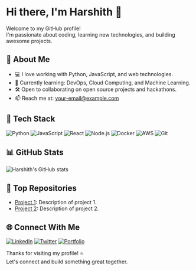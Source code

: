 # Hi there, I'm Harshith 👋

Welcome to my GitHub profile!  
I'm passionate about coding, learning new technologies, and building awesome projects.

## 🚀 About Me

- 💻 I love working with Python, JavaScript, and web technologies.
- 🌱 Currently learning: DevOps, Cloud Computing, and Machine Learning.
- 🛠️ Open to collaborating on open source projects and hackathons.
- 📫 Reach me at: [your-email@example.com](mailto:your-email@example.com)

## 🧰 Tech Stack

![Python](https://img.shields.io/badge/-Python-333?style=flat&logo=python)
![JavaScript](https://img.shields.io/badge/-JavaScript-333?style=flat&logo=javascript)
![React](https://img.shields.io/badge/-React-333?style=flat&logo=react)
![Node.js](https://img.shields.io/badge/-Node.js-333?style=flat&logo=node.js)
![Docker](https://img.shields.io/badge/-Docker-333?style=flat&logo=docker)
![AWS](https://img.shields.io/badge/-AWS-333?style=flat&logo=amazon-aws)
![Git](https://img.shields.io/badge/-Git-333?style=flat&logo=git)

## 📊 GitHub Stats

![Harshith's GitHub stats](https://github-readme-stats.vercel.app/api?username=Harshith0906&show_icons=true&theme=radical)

## 📂 Top Repositories

- [Project 1](https://github.com/Harshith0906/project1): Description of project 1.
- [Project 2](https://github.com/Harshith0906/project2): Description of project 2.

## 🌐 Connect With Me

[![LinkedIn](https://img.shields.io/badge/-LinkedIn-blue?style=flat&logo=linkedin)](https://linkedin.com/in/your-linkedin)
[![Twitter](https://img.shields.io/badge/-Twitter-blue?style=flat&logo=twitter)](https://twitter.com/your-twitter)
[![Portfolio](https://img.shields.io/badge/-Portfolio-black?style=flat&logo=github)](https://your-portfolio.com)


Thanks for visiting my profile! ⭐️  
Let's connect and build something great together.
